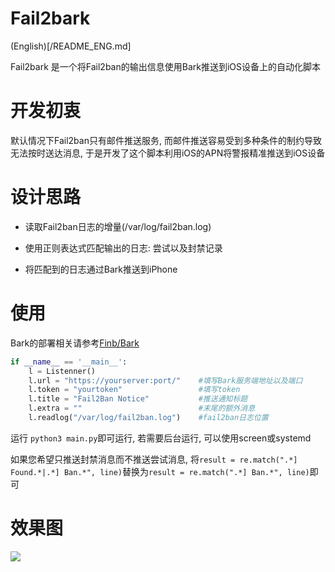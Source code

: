 # Fail2bark

(English)[/README_ENG.md]

Fail2bark 是一个将Fail2ban的输出信息使用Bark推送到iOS设备上的自动化脚本

# 开发初衷

默认情况下Fail2ban只有邮件推送服务, 而邮件推送容易受到多种条件的制约导致无法按时送达消息, 于是开发了这个脚本利用iOS的APN将警报精准推送到iOS设备

# 设计思路

+ 读取Fail2ban日志的增量(/var/log/fail2ban.log)

+ 使用正则表达式匹配输出的日志: 尝试以及封禁记录

+ 将匹配到的日志通过Bark推送到iPhone

  

# 使用

Bark的部署相关请参考[Finb/Bark](https://github.com/Finb/Bark)

```python
if __name__ == '__main__':
    l = Listenner()
    l.url = "https://yourserver:port/"    #填写Bark服务端地址以及端口
    l.token = "yourtoken"                 #填写token
    l.title = "Fail2Ban Notice"           #推送通知标题
    l.extra = ""                          #末尾的额外消息
    l.readlog("/var/log/fail2ban.log")    #fail2ban日志位置
```

运行 `python3 main.py`即可运行, 若需要后台运行, 可以使用screen或systemd

如果您希望只推送封禁消息而不推送尝试消息, 将`result = re.match(".*] Found.*|.*] Ban.*", line)`替换为`result = re.match(".*] Ban.*", line)`即可

# 效果图

![](https://cdn.jsdelivr.net/gh/starryloki/cdn@master/img/undmf-cs7s0.gif)

